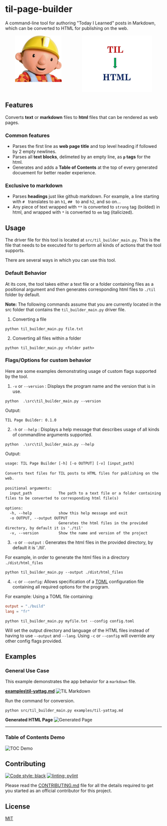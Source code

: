 # til-page-builder

A command-line tool for authoring "Today I Learned" posts in Markdown, which can be converted to HTML for publishing on the web.

<div align="center" style="width: 100%">
  <div style="display: flex; align-items: flex-start; justify-content: space-around;">
    <img width="150" src="./assets/bob_the_builder.png" alt="Bob the builder image">
    <img width="225" src="./assets/til_to_html.png" alt="TIL to HTML image">
  </div>
</div>

## Features
Converts **text** or **markdown** files to **html** files that can be rendered as web pages.

### Common features
* Parses the first line as **web page title** and top level heading if followed by 2 empty newlines.
* Parses all **text blocks**, delimeted by an empty line, as **`p` tags** for the html.
* Generates and adds a **Table of Contents** at the top of every generated docuement for better reader experience.

### Exclusive to markdown
* Parses **headings** just like github markdown. For example, a line starting with `# ` translates to an `h1`,  `## ` to and `h2`, and so on...
* Any piece of text wrapped with `**` is converted to `strong` tag (bolded) in html, and wrapped with `*` is converted to `em` tag (italicized).

## Usage

The driver file for this tool is located at `src/til_builder_main.py`. This is the file that needs to be executed for to perform all kinds of actions that the tool supports.

There are several ways in which you can use this tool.

### Default Behavior

At its core, the tool takes either a text file or a folder containing files as a positional argument and then generates corresponding html files to `./til` folder by default.

**Note:** The following commands assume that you are currently located in the src folder that contains the `til_builder_main.py` driver file.

1. Converting a file

```
python til_builder_main.py file.txt
```

2. Converting all files within a folder

```
python til_builder_main.py <folder path>
```

### Flags/Options for custom behavior

Here are some examples demonstrating usage of custom flags supported by the tool.

1. `-v` or `--version` : Displays the program name and the version that is in use.
```
python  .\src\til_builder_main.py --version
```

Output:

```
TIL Page Builder: 0.1.0
```

2. `-h` or `--help` : Displays a help message that describes usage of all kinds of commandline arguments supported.

```
python  .\src\til_builder_main.py --help
```

Output:
```
usage: TIL Page Builder [-h] [-o OUTPUT] [-v] [input_path]

Converts text files for TIL posts to HTML files for publishing on the web.

positional arguments:
  input_path            The path to a text file or a folder containing files to be converted to corresponding html file(s)

options:
  -h, --help            show this help message and exit
  -o OUTPUT, --output OUTPUT
                        Generates the html files in the provided directory, by default it is './til'
  -v, --version         Show the name and version of the project
```

3. `-o` or `--output` : Generates the html files in the provided directory, by default it is './til'.

For example, in order to generate the html files in a directory `./dist/html_files`
```
python til_builder_main.py --output ./dist/html_files
```
4. `-c` or `--config`: Allows specification of a [TOML](https://toml.io/en/) configuration file containing all required options for the program.

For example: Using a TOML file containing:
```TOML
output = "./build"
lang = "fr"
```
```
python til_builder_main.py myfile.txt --config config.toml
```

Will set the output directory and language of the HTML files  instead of having to use `--output` and `--lang`. Using `-c` or `--config` will override any other config flags provided.

## Examples

### General Use Case

This example demonstrates the app behavior for a `markdown` file.

[**examples\til-yattag.md**](https://github.com/Amnish04/til-page-builder/blob/master/examples/til-yattag.md)
![TIL Markdown](https://github.com/Amnish04/til-page-builder/assets/78865303/eb3197a2-59e7-4058-85dd-feeeb3af8fa2)

Run the command for conversion.
```
python src/til_builder_main.py examples/til-yattag.md
```

**Generated HTML Page**
![Generated Page](https://github.com/Amnish04/til-page-builder/assets/78865303/7dcdec5f-5a9c-4d2d-88f0-12b3285e93da)

***

### Table of Contents Demo

![TOC Demo](https://github.com/Amnish04/til-page-builder/assets/78865303/c5a141aa-2ac9-4405-b696-b5ca526492a4)


## Contributing

[![Code style: black](https://img.shields.io/badge/code%20style-black-000000.svg)](https://github.com/psf/black) [![linting: pylint](https://img.shields.io/badge/linting-pylint-yellowgreen)](https://github.com/pylint-dev/pylint)

Please read the [CONTRIBUTING.md](https://github.com/Amnish04/til-page-builder/blob/static-analysis-tooling/CONTRIBUTING.md) file for all the details required to get you started as an official contributor for this project.

## License

[MIT](https://github.com/Amnish04/til-page-builder/blob/master/LICENSE)

